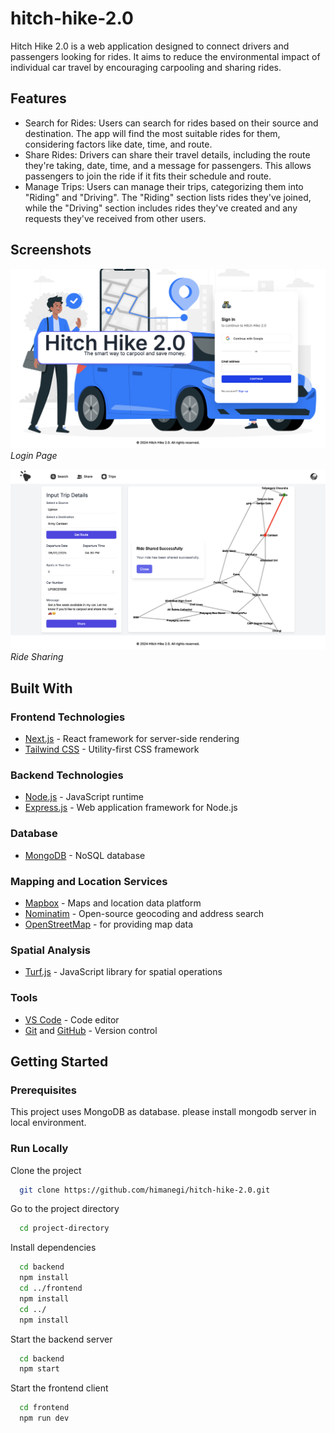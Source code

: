 # hitch-hike-2.0

Hitch Hike 2.0 is a web application designed to connect drivers and passengers looking for rides. It aims to reduce the environmental impact of individual car travel by encouraging carpooling and sharing rides.

## Features

- Search for Rides: Users can search for rides based on their source and destination. The app will find the most suitable rides for them, considering factors like date, time, and route.
- Share Rides: Drivers can share their travel details, including the route they're taking, date, time, and a message for passengers. This allows passengers to join the ride if it fits their schedule and route.
- Manage Trips: Users can manage their trips, categorizing them into "Riding" and "Driving". The "Riding" section lists rides they've joined, while the "Driving" section includes rides they've created and any requests they've received from other users.

## Screenshots

![Login and SignUp Page](/frontend/public/ss1.png)
_Login Page_

![Ride Sharing](/frontend/public/ss2.png)
_Ride Sharing_

## Built With

### Frontend Technologies

- [Next.js](https://nextjs.org/) - React framework for server-side rendering
- [Tailwind CSS](https://tailwindcss.com/) - Utility-first CSS framework

### Backend Technologies

- [Node.js](https://nodejs.org/) - JavaScript runtime
- [Express.js](https://expressjs.com/) - Web application framework for Node.js

### Database

- [MongoDB](https://www.mongodb.com/) - NoSQL database

### Mapping and Location Services

- [Mapbox](https://www.mapbox.com/) - Maps and location data platform
- [Nominatim](https://nominatim.org/) - Open-source geocoding and address search
- [OpenStreetMap](www.openstreetmap.org/) - for providing map data

### Spatial Analysis

- [Turf.js](https://turfjs.org/) - JavaScript library for spatial operations

### Tools

- [VS Code](https://code.visualstudio.com/) - Code editor
- [Git](https://git-scm.com/) and [GitHub](https://github.com/) - Version control

<!-- Getting Started -->

## Getting Started

<!-- Prerequisites -->

### Prerequisites

This project uses MongoDB as database. please install mongodb server in local environment.

<!-- Run Locally -->

### Run Locally

Clone the project

```bash
  git clone https://github.com/himanegi/hitch-hike-2.0.git
```

Go to the project directory

```bash
  cd project-directory
```

Install dependencies

```bash
  cd backend
  npm install
  cd ../frontend
  npm install
  cd ../
  npm install
```

Start the backend server

```bash
  cd backend
  npm start
```

Start the frontend client

```bash
  cd frontend
  npm run dev
```
